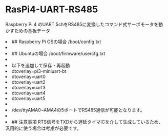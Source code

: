 # RasPi4-UART-RS485
Raspberry Pi 4 のUART 5chをRS485に変換したコマンド式サーボモータを動かすための基板データ
<li>
## Raspberry Pi OSの場合
/boot/config.txt<li>
<li>
## Ubuntuの場合
/boot/firmware/usercfg.txt<li>
<li>
以下を追加して保存・再起動<li>
dtoverlay=pi3-miniuart-bt<li>
dtoverlay=uart0<li>
dtoverlay=uart2<li>
dtoverlay=uart3<li>
dtoverlay=uart4<li>
dtoverlay=uart5<li>
<li>
/dev/ttyAMA0~AMA4の5ポートでRS485通信が可能となります。<li>
<li>
## 注意事項
RTS信号をTXDから遅延タイマICを介して生成しているため、汎用的に使う場合は考慮が必要です。
